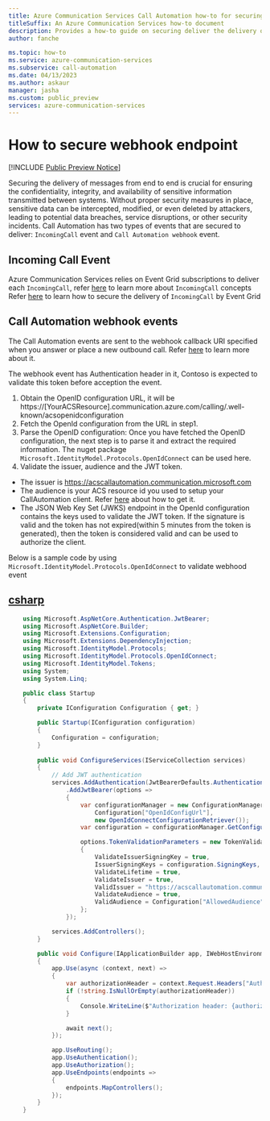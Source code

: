 ```yaml
---
title: Azure Communication Services Call Automation how-to for securing webhook endpoint 
titleSuffix: An Azure Communication Services how-to document
description: Provides a how-to guide on securing deliver the delivery of incoming call and callback event
author: fanche

ms.topic: how-to
ms.service: azure-communication-services
ms.subservice: call-automation
ms.date: 04/13/2023
ms.author: askaur
manager: jasha
ms.custom: public_preview
services: azure-communication-services
---
```


# How to secure webhook endpoint

[!INCLUDE [Public Preview Notice](../../includes/public-preview-include.md)]

Securing the delivery of messages from end to end is crucial for ensuring the confidentiality, integrity, and availability of sensitive information transmitted between systems. Without proper security measures in place, sensitive data can be intercepted, modified, or even deleted by attackers, leading to potential data breaches, service disruptions, or other security incidents. Call Automation has two types of events that are secured to deliver: `IncomingCall` event and `Call Automation webhook` event.

## Incoming Call Event
Azure Communication Services relies on Event Grid subscriptions to deliver each `IncomingCall`, refer [here](../../concepts/call-automation/incoming-call-notification.md) to learn more about `IncomingCall` concepts
Refer [here](../../../event-grid/secure-webhook-delivery.md) to learn how to secure the delivery of `IncomingCall` by Event Grid

## Call Automation webhook events
The Call Automation events are sent to the webhook callback URI specified when you answer or place a new outbound call. Refer [here](../../concepts/call-automation/call-automation.md#call-automation-webhook-events) to learn more about it.

The webhook event has Authentication header in it, Contoso is expected to validate this token before acception the event.

1. Obtain the OpenID configuration URL, it will be https://[YourACSResource].communication.azure.com/calling/.well-known/acsopenidconfiguration
2. Fetch the OpenId configuration from the URL in step1.
3. Parse the OpenID configuration: Once you have fetched the OpenID configuration, the next step is to parse it and extract the required information. The nuget package `Microsoft.IdentityModel.Protocols.OpenIdConnect` can be used here.
4. Validate the issuer, audience and the JWT token.
- The issuer is https://acscallautomation.communication.microsoft.com
- The audience is your ACS resource id you used to setup your CallAutomation client. Refer [here](../../quickstarts/voice-video-calling/get-resource-id.md) about how to get it.
- The JSON Web Key Set (JWKS) endpoint in the OpenId configuration contains the keys used to validate the JWT token. If the signature is valid and the token has not expired(within 5 minutes from the token is generated), then the token is considered valid and can be used to authorize the client.

Below is a sample code by using `Microsoft.IdentityModel.Protocols.OpenIdConnect` to validate webhood event
## [csharp](#tab/csharp)
```csharp
    using Microsoft.AspNetCore.Authentication.JwtBearer;
    using Microsoft.AspNetCore.Builder;
    using Microsoft.Extensions.Configuration;
    using Microsoft.Extensions.DependencyInjection;
    using Microsoft.IdentityModel.Protocols;
    using Microsoft.IdentityModel.Protocols.OpenIdConnect;
    using Microsoft.IdentityModel.Tokens;
    using System;
    using System.Linq;

    public class Startup
    {
        private IConfiguration Configuration { get; }

        public Startup(IConfiguration configuration)
        {
            Configuration = configuration;
        }
        
        public void ConfigureServices(IServiceCollection services)
        {
            // Add JWT authentication
            services.AddAuthentication(JwtBearerDefaults.AuthenticationScheme)
                .AddJwtBearer(options =>
                {    
                    var configurationManager = new ConfigurationManager<OpenIdConnectConfiguration>(
                        Configuration["OpenIdConfigUrl"],
                        new OpenIdConnectConfigurationRetriever());
                    var configuration = configurationManager.GetConfigurationAsync().Result;

                    options.TokenValidationParameters = new TokenValidationParameters
                    {
                        ValidateIssuerSigningKey = true,
                        IssuerSigningKeys = configuration.SigningKeys,
                        ValidateLifetime = true,
                        ValidateIssuer = true,
                        ValidIssuer = "https://acscallautomation.communication.microsoft.com",
                        ValidateAudience = true,
                        ValidAudience = Configuration["AllowedAudience"],
                    };
                });

            services.AddControllers();
        }

        public void Configure(IApplicationBuilder app, IWebHostEnvironment env)
        {
            app.Use(async (context, next) =>
            {
                var authorizationHeader = context.Request.Headers["Authorization"].FirstOrDefault();
                if (!string.IsNullOrEmpty(authorizationHeader))
                {
                    Console.WriteLine($"Authorization header: {authorizationHeader}");
                }

                await next();
            });

            app.UseRouting();     
            app.UseAuthentication();
            app.UseAuthorization();
            app.UseEndpoints(endpoints =>
            {
                endpoints.MapControllers();
            });
        }  
    }
```